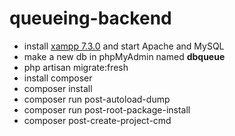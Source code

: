 # queueing-backend 

- install [xampp 7.3.0](https://sourceforge.net/projects/xampp/files/XAMPP%20Windows/7.3.0/) and start Apache and MySQL
- make a new db in phpMyAdmin named **dbqueue**
- php artisan migrate:fresh
- install composer
- composer install
- composer run post-autoload-dump
- composer run post-root-package-install
- composer post-create-project-cmd
